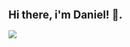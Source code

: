 <h2> Hi there, i'm Daniel! 👋. </h2>

<img src="https://github-readme-stats.vercel.app/api/top-langs/?username=DaniCoppermind&theme=dracula&show_icons=true&hide_border=true&layout=compact" />
